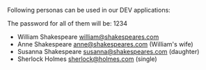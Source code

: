 Following personas can be used in our DEV applications:
 
The password for all of them will be: 1234
 
- William Shakespeare william@shakespeares.com
- Anne Shakespeare anne@shakespeares.com (William's wife)
- Susanna Shakespeare susanna@shakespeares.com (daughter)
- Sherlock Holmes sherlock@holmes.com (single)
